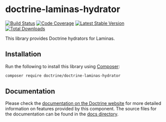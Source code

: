 # doctrine-laminas-hydrator

[![Build Status](https://github.com/doctrine/doctrine-laminas-hydrator/actions/workflows/continuous-integration.yml/badge.svg)](https://github.com/doctrine/doctrine-laminas-hydrator/actions/workflows/continuous-integration.yml?query=branch%3A3.3.x)
[![Code Coverage](https://codecov.io/gh/doctrine/doctrine-laminas-hydrator/branch/3.3.x/graphs/badge.svg)](https://codecov.io/gh/doctrine/doctrine-laminas-hydrator/branch/3.3.x)
[![Latest Stable Version](https://poser.pugx.org/doctrine/doctrine-laminas-hydrator/v/stable.png)](https://packagist.org/packages/doctrine/doctrine-laminas-hydrator)
[![Total Downloads](https://poser.pugx.org/doctrine/doctrine-laminas-hydrator/downloads.png)](https://packagist.org/packages/doctrine/doctrine-laminas-hydrator)

This library provides Doctrine hydrators for Laminas.

## Installation

Run the following to install this library using [Composer](https://getcomposer.org/):

```bash
composer require doctrine/doctrine-laminas-hydrator
```

## Documentation

Please check the [documentation on the Doctrine website](https://www.doctrine-project.org/projects/doctrine-laminas-hydrator.html)
for more detailed information on features provided by this component. The source files for the documentation can be
found in the [docs directory](./docs/en).
